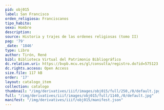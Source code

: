 ```yaml
---
pid: obj015
label: San Francisco
orden_religiosa: Franciscanos
tipo_habito: 
sexo: Hombre
description: 
source: Historia y trajes de las ordenes religiosas (tomo II)
pag: '79'
_date: '1846'
type: Libro
author: Tirón, René
bibl: Biblioteca Virtual del Patrimonio Bibliográfico
dc.relation.uri: https://bvpb.mcu.es/gl/consulta/registro.do?id=575123
dc.rights.acceso: Open Access
size.file: 117 kB
order: '17'
layout: catalogo_item
collection: catalogo
thumbnail: "/img/derivatives/iiif/images/obj015/full/250,/0/default.jpg"
full: "/img/derivatives/iiif/images/obj015/full/1140,/0/default.jpg"
manifest: "/img/derivatives/iiif/obj015/manifest.json"
---
```

